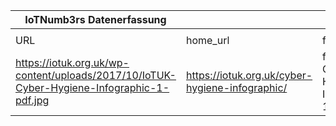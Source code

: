 |IoTNumb3rs Datenerfassung|||||||||||
| ---- | ---- | ---- | ---- | ---- | ---- | ---- | ---- | ---- | ---- | ---- |
||||||||||||
|URL|home_url|filename|device_class|device_count|market_class|market_volume|prognosis_year|publication_year|authorship_class|Dropbox folder|
|https://iotuk.org.uk/wp-content/uploads/2017/10/IoTUK-Cyber-Hygiene-Infographic-1-pdf.jpg|https://iotuk.org.uk/cyber-hygiene-infographic/|file8_IoTUK-Cyber-Hygiene-Infographic-1-pdf.jpg||||||||Pattoho/20181107-2100|
